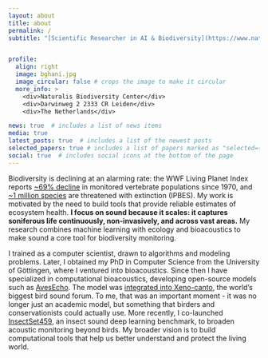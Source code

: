 ```yaml
---
layout: about
title: about
permalink: /
subtitle: "[Scientific Researcher in AI & Biodiversity](https://www.naturalis.nl/en/burooj-ghani/)"


profile:
  align: right
  image: bghani.jpg
  image_circular: false # crops the image to make it circular
  more_info: >
    <div>Naturalis Biodiversity Center</div>
    <div>Darwinweg 2 2333 CR Leiden</div>
    <div>The Netherlands</div>

news: true  # includes a list of news items
media: true
latest_posts: true  # includes a list of the newest posts
selected_papers: true # includes a list of papers marked as "selected={true}"
social: true  # includes social icons at the bottom of the page
---
```


Biodiversity is declining at an alarming rate: the WWF Living Planet Index reports [~69% decline](https://www.wwf.eu/?7780966/WWF-Living-Planet-Report-Devastating-69-drop-in-wildlife-populations-since-1970) in monitored vertebrate populations since 1970, and [~1 million species](https://www.ipbes.net/news/Media-Release-Global-Assessment) are threatened with extinction (IPBES). My work is motivated by the need to build tools that provide reliable estimates of ecosystem health. **I focus on sound because it scales: it captures soniferous life continuously, non-invasively, and across vast areas.** My research combines machine learning with ecology and bioacoustics to make sound a core tool for biodiversity monitoring.

I trained as a computer scientist, drawn to algorithms and modeling problems. Later, I obtained my PhD in Computer Science from the University of Göttingen, where I ventured into bioacoustics. Since then I have specialized in computational bioacoustics, developing open-source models such as [AvesEcho](https://gitlab.com/arise-biodiversity/DSI/algorithms/avesecho-v1). The model was [integrated into Xeno-canto](https://www.naturetoday.com/intl/en/nature-reports/message/?msg=33042), the world’s biggest bird sound forum. To me, that was an important moment - it was no longer just an academic model, but something that birders and conservationists could actually use. More recently, I co-launched [InsectSet459](https://arxiv.org/abs/2503.15074), an insect sound deep learning benchmark, to broaden acoustic monitoring beyond birds. My broader vision is to build computational tools that help us better understand and protect the living world.


<!-- My research focuses on developing robust machine learning methods for biodiversity monitoring, with a particular emphasis on sound-based approaches. I aim at creating scalable, field-deployable solutions for detecting and classifying animal vocalizations, enabling real-time and high-throughput ecological assessments. My broader vision is to contribute to the development of multimodal and multi-scale frameworks that integrate diverse data sources for a more holistic understanding of ecosystems. I obtained a master’s and a PhD in Computer Science from the University of Göttingen in Germany, where I ventured into bioacoustics, focusing on bird species classification, the impact of species selection on classification outcomes, and algorithmic analysis of intra-species song variations. 

My current work aims to bridge AI and ecological conservation by advancing computational tools that can be effectively applied in real-world biodiversity monitoring. This has the potential to greatly benefit wildlife experts, conservation biologists and ecologists by providing automated tools for long-term environmental monitoring. The central focus of my current work lies in processing extensive datasets of environmental sounds, enabling the extraction of valuable insights into the hidden world of animal communication. In nature, while many animals are visually elusive, their vocalizations offer a wealth of information about their habitats, seasonal changes, and interactions. My goal is to create automated processes that accelerate and streamline the analysis, ultimately contributing to the protection and conservation of our planet's diverse species and ecosystems. 

<!--  [Postdoctoral Fellow in AI & Biodiversity](https://www.naturalis.nl/en/burooj-ghani). Write your biography here. Tell the world about yourself. Link to your favorite [subreddit](http://reddit.com). You can put a picture in, too. The code is already in, just name your picture `prof_pic.jpg` and put it in the `img/` folder. 

Put your address / P.O. box / other info right below your picture. You can also disable any of these elements by editing `profile` property of the YAML header of your `_pages/about.md`. Edit `_bibliography/papers.bib` and Jekyll will render your [publications page](/al-folio/publications/) automatically.

Link to your social media connections, too. This theme is set up to use [Font Awesome icons](http://fortawesome.github.io/Font-Awesome/) and [Academicons](https://jpswalsh.github.io/academicons/), like the ones below. Add your Facebook, Twitter, LinkedIn, Google Scholar, or just disable all of them.-->
